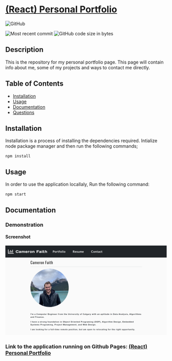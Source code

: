 # [(React) Personal Portfolio](https://github.com/cmrnfaith/portfolio)

![GitHub](https://img.shields.io/github/license/cmrnfaith/portfolio?style=plastic)

![Most recent commit](https://img.shields.io/github/last-commit/cmrnfaith/portfolio)
![GitHub code size in bytes](https://img.shields.io/github/languages/code-size/cmrnfaith/portfolio)

## Description

This is the repository for my personal portfolio page. This page will contain info about me, some of my projects and ways to contact me directly.

## Table of Contents

- [Installation](##Installation)
- [Usage](##Usage)
- [Documentation](##Documentation)
- [Questions](##Questions)

## Installation

Installation is a process of installing the dependencies required.
Intialize node package manager and then run the following commands;

```script
npm install
```

## Usage

In order to use the application locallaly, Run the following command:

```script
npm start
```

## Documentation

### Demonstration

#### Screenshot

![Screenshot of the Application](docs/homepage.png?raw=true "Screenshot of the Application")

### Link to the application running on Github Pages: [(React) Personal Portfolio](https://cmrnfaith.github.io/portfolio/)
